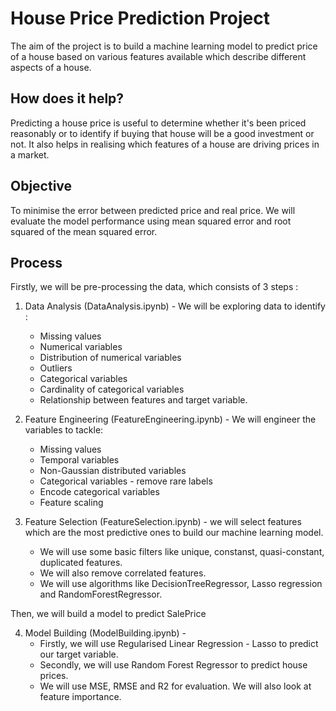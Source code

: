 # House Price Prediction Project
The aim of the project is to build a machine learning model to predict price of a house based on various features available which describe different aspects of a house.
 
## How does it help?
Predicting a house price is useful to determine whether it's been priced reasonably or to identify if buying that house will be a good investment or not. It also helps in realising which features of a house are driving prices in a market.
 
## Objective
To minimise the error between predicted price and real price. We will evaluate the model performance using mean squared error and root squared of the mean squared error.
 
## Process
Firstly, we will be pre-processing the data, which consists of 3 steps :

1. Data Analysis (DataAnalysis.ipynb) - We will be exploring data to identify :
     - Missing values
     - Numerical variables
     - Distribution of numerical variables
     - Outliers
     - Categorical variables
     - Cardinality of categorical variables
     - Relationship between features and target variable.
     
2. Feature Engineering (FeatureEngineering.ipynb) - We will engineer the variables to tackle:
     - Missing values
     - Temporal variables
     - Non-Gaussian distributed variables
     - Categorical variables - remove rare labels
     - Encode categorical variables
     - Feature scaling
     
3. Feature Selection (FeatureSelection.ipynb) - we will select features which are the most predictive ones to build our machine learning model. 
     - We will use some basic filters like unique, constanst, quasi-constant, duplicated features. 
     - We will also remove correlated features. 
     - We will use algorithms like DecisionTreeRegressor, Lasso regression and RandomForestRegressor. 

Then, we will build a model to predict SalePrice

4. Model Building (ModelBuilding.ipynb) - 
     - Firstly, we will use Regularised Linear Regression - Lasso to predict our target variable.
     - Secondly, we will use Random Forest Regressor to predict house prices.
     - We will use MSE, RMSE and R2 for evaluation. We will also look at feature importance.
